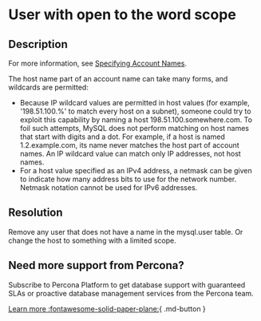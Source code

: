 # User with open to the word scope

## Description
For more information, see [Specifying Account Names](https://dev.mysql.com/doc/refman/8.0/en/account-names.html ).

The host name part of an account name can take many forms, and wildcards are permitted:
- Because IP wildcard values are permitted in host values (for example, '198.51.100.%' to match every host on a subnet), someone could try to exploit this capability by naming a host 198.51.100.somewhere.com. To foil such attempts, MySQL does not perform matching on host names that start with digits and a dot. For example, if a host is named 1.2.example.com, its name never matches the host part of account names. An IP wildcard value can match only IP addresses, not host names.
- For a host value specified as an IPv4 address, a netmask can be given to indicate how many address bits to use for the network number. Netmask notation cannot be used for IPv6 addresses.


## Resolution
Remove any user that does not have a name in the mysql.user table. Or change the host to something with a limited scope.
 
## Need more support from Percona?
Subscribe to Percona Platform to get database support with guaranteed SLAs or proactive database management services from the Percona team.

[Learn more :fontawesome-solid-paper-plane:](https://per.co.na/subscribe){ .md-button }
